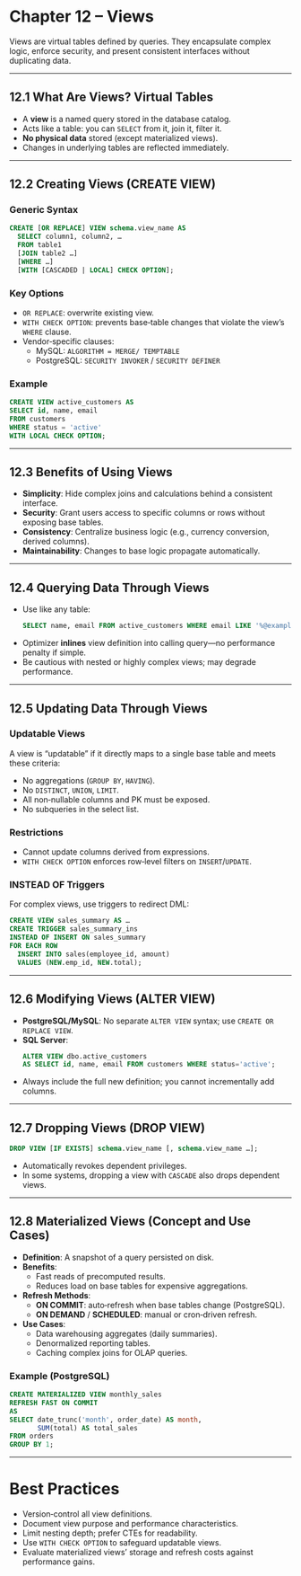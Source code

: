 # Chapter 12 – Views  

Views are virtual tables defined by queries. They encapsulate complex logic, enforce security, and present consistent interfaces without duplicating data.

---

## 12.1 What Are Views? Virtual Tables  
- A **view** is a named query stored in the database catalog.  
- Acts like a table: you can `SELECT` from it, join it, filter it.  
- **No physical data** stored (except materialized views).  
- Changes in underlying tables are reflected immediately.

---

## 12.2 Creating Views (CREATE VIEW)  
### Generic Syntax  
```sql
CREATE [OR REPLACE] VIEW schema.view_name AS
  SELECT column1, column2, …
  FROM table1
  [JOIN table2 …]
  [WHERE …]
  [WITH [CASCADED | LOCAL] CHECK OPTION];
```

### Key Options  
- `OR REPLACE`: overwrite existing view.  
- `WITH CHECK OPTION`: prevents base‑table changes that violate the view’s `WHERE` clause.  
- Vendor‑specific clauses:  
  - MySQL: `ALGORITHM = MERGE/ TEMPTABLE`  
  - PostgreSQL: `SECURITY INVOKER` / `SECURITY DEFINER`  

### Example  
```sql
CREATE VIEW active_customers AS
SELECT id, name, email
FROM customers
WHERE status = 'active'
WITH LOCAL CHECK OPTION;
```

---

## 12.3 Benefits of Using Views  
- **Simplicity**: Hide complex joins and calculations behind a consistent interface.  
- **Security**: Grant users access to specific columns or rows without exposing base tables.  
- **Consistency**: Centralize business logic (e.g., currency conversion, derived columns).  
- **Maintainability**: Changes to base logic propagate automatically.

---

## 12.4 Querying Data Through Views  
- Use like any table:  
  ```sql
  SELECT name, email FROM active_customers WHERE email LIKE '%@example.com';
  ```  
- Optimizer **inlines** view definition into calling query—no performance penalty if simple.  
- Be cautious with nested or highly complex views; may degrade performance.

---

## 12.5 Updating Data Through Views  
### Updatable Views  
A view is “updatable” if it directly maps to a single base table and meets these criteria:  
- No aggregations (`GROUP BY`, `HAVING`).  
- No `DISTINCT`, `UNION`, `LIMIT`.  
- All non‑nullable columns and PK must be exposed.  
- No subqueries in the select list.

### Restrictions  
- Cannot update columns derived from expressions.  
- `WITH CHECK OPTION` enforces row‑level filters on `INSERT`/`UPDATE`.  

### INSTEAD OF Triggers  
For complex views, use triggers to redirect DML:  
```sql
CREATE VIEW sales_summary AS …
CREATE TRIGGER sales_summary_ins
INSTEAD OF INSERT ON sales_summary
FOR EACH ROW
  INSERT INTO sales(employee_id, amount)
  VALUES (NEW.emp_id, NEW.total);
```

---

## 12.6 Modifying Views (ALTER VIEW)  
- **PostgreSQL/MySQL**: No separate `ALTER VIEW` syntax; use `CREATE OR REPLACE VIEW`.  
- **SQL Server**:  
  ```sql
  ALTER VIEW dbo.active_customers
  AS SELECT id, name, email FROM customers WHERE status='active';
  ```  
- Always include the full new definition; you cannot incrementally add columns.

---

## 12.7 Dropping Views (DROP VIEW)  
```sql
DROP VIEW [IF EXISTS] schema.view_name [, schema.view_name …];
```
- Automatically revokes dependent privileges.  
- In some systems, dropping a view with `CASCADE` also drops dependent views.

---

## 12.8 Materialized Views (Concept and Use Cases)  
- **Definition**: A snapshot of a query persisted on disk.  
- **Benefits**:  
  - Fast reads of precomputed results.  
  - Reduces load on base tables for expensive aggregations.  
- **Refresh Methods**:  
  - **ON COMMIT**: auto‑refresh when base tables change (PostgreSQL).  
  - **ON DEMAND** / **SCHEDULED**: manual or cron‑driven refresh.  
- **Use Cases**:  
  - Data warehousing aggregates (daily summaries).  
  - Denormalized reporting tables.  
  - Caching complex joins for OLAP queries.

### Example (PostgreSQL)  
```sql
CREATE MATERIALIZED VIEW monthly_sales
REFRESH FAST ON COMMIT
AS
SELECT date_trunc('month', order_date) AS month,
       SUM(total) AS total_sales
FROM orders
GROUP BY 1;
```

---

# Best Practices  
- Version‑control all view definitions.  
- Document view purpose and performance characteristics.  
- Limit nesting depth; prefer CTEs for readability.  
- Use `WITH CHECK OPTION` to safeguard updatable views.  
- Evaluate materialized views’ storage and refresh costs against performance gains.